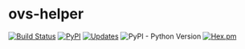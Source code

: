 # ovs-helper

[![Build Status](https://img.shields.io/travis/sw4iot/ovs-helper.svg)](https://travis-ci.org/sw4iot/ovs-helper)
[![PyPI](https://img.shields.io/pypi/v/ovs-helper.svg)](https://pypi.org/project/ovs-helper/)
[![Updates](https://pyup.io/repos/github/sw4iot/ovs-helper/shield.svg)](https://pyup.io/repos/github/sw4iot/ovs-helper/)
![PyPI - Python Version](https://img.shields.io/pypi/pyversions/ovs-helper.svg)
[![Hex.pm](https://img.shields.io/hexpm/l/plug.svg)](https://www.apache.org/licenses/LICENSE-2.0)

